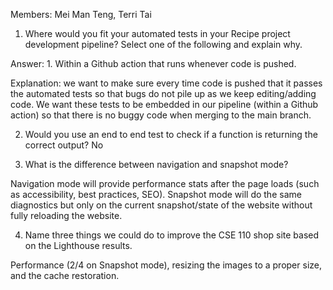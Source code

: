 Members: Mei Man Teng, Terri Tai

1) Where would you fit your automated tests in your Recipe project development pipeline? Select one of the following and explain why.


Answer: 1. Within a Github action that runs whenever code is pushed.

Explanation: we want to make sure every time code is pushed that it passes the automated tests so that bugs do not pile up as we keep editing/adding code. We want these tests to be embedded in our pipeline (within a Github action) so that there is no buggy code when merging to the main branch. 

2) Would you use an end to end test to check if a function is returning the correct output? No

3) What is the difference between navigation and snapshot mode?

Navigation mode will provide performance stats after the page loads (such as accessibility, best practices, SEO). Snapshot mode will do the same diagnostics but only on the current snapshot/state of the website without fully reloading the website.

4) Name three things we could do to improve the CSE 110 shop site based on the Lighthouse results.

Performance (2/4 on Snapshot mode), resizing the images to a proper size, and the cache restoration.